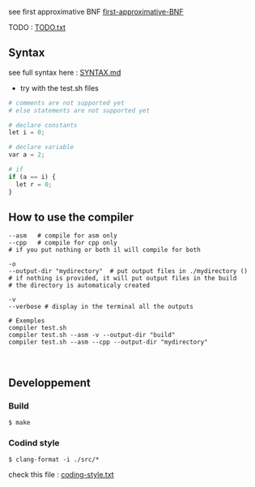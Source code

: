 see first approximative BNF [first-approximative-BNF](./docs/first-approximative-BNF.txt)

TODO : [TODO.txt](TODO.txt)


## Syntax 

see full syntax here : [SYNTAX.md](./docs/SYNTAX.md)

- try with the test.sh files

```python
# comments are not supported yet
# else statements are not supported yet

# declare constants
let i = 0;  

# declare variable
var a = 2; 

# if 
if (a == i) {
  let r = 0;
}
```


## How to use the compiler
```shell
--asm   # compile for asm only
--cpp   # compile for cpp only
# if you put nothing or both il will compile for both

-o
--output-dir "mydirectory"  # put output files in ./mydirectory ()
# if nothing is provided, it will put output files in the build
# the directory is automaticaly created

-v
--verbose # display in the terminal all the outputs

# Exemples
compiler test.sh
compiler test.sh --asm -v --output-dir "build"
compiler test.sh --asm --cpp --output-dir "mydirectory" 
``` 

<br>

## Developpement

### Build 
```shell
$ make
``` 

### Codind style

```shell
$ clang-format -i ./src/*
``` 

check this file : [coding-style.txt](./docs/coding-style.txt)